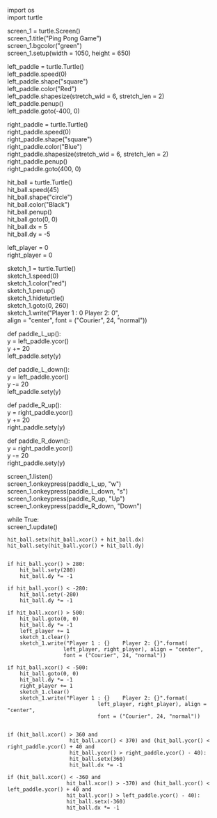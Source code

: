 import os  
import turtle  
   

screen_1 = turtle.Screen()  
screen_1.title("Ping Pong Game")  
screen_1.bgcolor("green")  
screen_1.setup(width = 1050, height = 650)  
   
   
  
left_paddle = turtle.Turtle()  
left_paddle.speed(0)  
left_paddle.shape("square")  
left_paddle.color("Red")  
left_paddle.shapesize(stretch_wid = 6, stretch_len = 2)  
left_paddle.penup()  
left_paddle.goto(-400, 0)  
   
   

right_paddle = turtle.Turtle()  
right_paddle.speed(0)  
right_paddle.shape("square")  
right_paddle.color("Blue")  
right_paddle.shapesize(stretch_wid = 6, stretch_len = 2)  
right_paddle.penup()  
right_paddle.goto(400, 0)  
   

hit_ball = turtle.Turtle()  
hit_ball.speed(45)  
hit_ball.shape("circle")  
hit_ball.color("Black")  
hit_ball.penup()  
hit_ball.goto(0, 0)  
hit_ball.dx = 5  
hit_ball.dy = -5  
   
   

left_player = 0  
right_player = 0  
   
   

sketch_1 = turtle.Turtle()  
sketch_1.speed(0)  
sketch_1.color("red")  
sketch_1.penup()  
sketch_1.hideturtle()  
sketch_1.goto(0, 260)  
sketch_1.write("Player 1 : 0    Player 2: 0",  
             align = "center", font = ("Courier", 24, "normal"))  
   
   

def paddle_L_up():  
    y = left_paddle.ycor()  
    y += 20  
    left_paddle.sety(y)  
   
   
def paddle_L_down():  
    y = left_paddle.ycor()  
    y -= 20  
    left_paddle.sety(y)  
   
   
def paddle_R_up():  
    y = right_paddle.ycor()  
    y += 20  
    right_paddle.sety(y)  
   
   
def paddle_R_down():  
    y = right_paddle.ycor()  
    y -= 20  
    right_paddle.sety(y)  
   
   
  
screen_1.listen()  
screen_1.onkeypress(paddle_L_up, "w")  
screen_1.onkeypress(paddle_L_down, "s")  
screen_1.onkeypress(paddle_R_up, "Up")  
screen_1.onkeypress(paddle_R_down, "Down")  
   
   
while True:  
    screen_1.update()  
   
    hit_ball.setx(hit_ball.xcor() + hit_ball.dx)  
    hit_ball.sety(hit_ball.ycor() + hit_ball.dy)  
   
    
    if hit_ball.ycor() > 280:  
        hit_ball.sety(280)  
        hit_ball.dy *= -1  
   
    if hit_ball.ycor() < -280:  
        hit_ball.sety(-280)  
        hit_ball.dy *= -1  
   
    if hit_ball.xcor() > 500:  
        hit_ball.goto(0, 0)  
        hit_ball.dy *= -1  
        left_player += 1  
        sketch_1.clear()  
        sketch_1.write("Player 1 : {}    Player 2: {}".format(  
                      left_player, right_player), align = "center",  
                      font = ("Courier", 24, "normal"))  
   
    if hit_ball.xcor() < -500:  
        hit_ball.goto(0, 0)  
        hit_ball.dy *= -1  
        right_player += 1  
        sketch_1.clear()  
        sketch_1.write("Player 1 : {}    Player 2: {}".format(  
                                 left_player, right_player), align = "center",  
                                 font = ("Courier", 24, "normal"))  
   
   
    if (hit_ball.xcor() > 360 and  
                        hit_ball.xcor() < 370) and (hit_ball.ycor() < right_paddle.ycor() + 40 and  
                        hit_ball.ycor() > right_paddle.ycor() - 40):  
                        hit_ball.setx(360)  
                        hit_ball.dx *= -1  
          
    if (hit_ball.xcor() < -360 and  
                       hit_ball.xcor() > -370) and (hit_ball.ycor() < left_paddle.ycor() + 40 and  
                       hit_ball.ycor() > left_paddle.ycor() - 40):  
                       hit_ball.setx(-360)  
                       hit_ball.dx *= -1  







